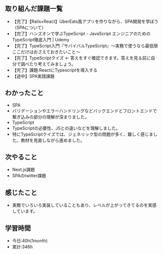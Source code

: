 ## 取り組んだ課題一覧
-  【完了】【Rails×React】UberEats風アプリを作りながら、SPA開発を学ぼう（SPAについて）
-  【完了】ハンズオンで学ぶTypeScript - JavaScript エンジニアのためのTypeScript徹底入門 | Udemy
-  【完了】TypeScript入門『サバイバルTypeScript』〜実務で使うなら最低限ここだけはおさえておきたいこと〜
-  【完了】TypeScriptクイズ ← 答えをすぐ確認できます。答えを見る前に自分で調べたり考えてみましょう。
-  【完了】課題:ReactにTypescriptを導入する
-  【途中】SPA実践課題

## わかったこと
-  SPA
  -  バリデーションやエラーハンドリングなどバックエンドとフロントエンドで繋ぎ込みの部分の理解が深まりました。
-  TypeScript
  -  TypeScriptの必要性、JSとの違いなどを理解しました。
  -  特にTypeScriptクイズでは、ジェネリック型の問題が多く、難しく感じました。教材を見直しながら進めました。

## 次やること
- Next.js課題
- SPAのtwitter課題

## 感じたこと
- 実務でいろいろ実装していることもあり、レベルが上がってきてるのを実感しています。

## 学習時間
- 今日:40h(1month)
- 累計:346h
